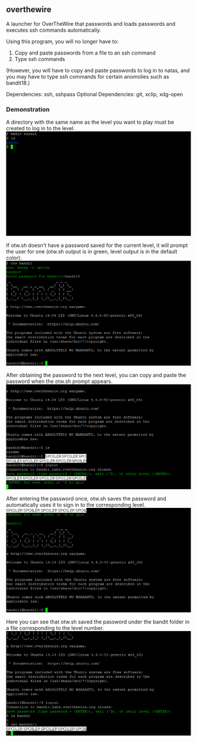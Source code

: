 ## overthewire
A launcher for OverTheWire that passwords and loads passwords and executes ssh
commands automatically.

Using this program, you will no longer have to:
1. Copy and paste passwords from a file to an ssh command
2. Type ssh commands

(However, you will have to copy and paste passwords to log in to natas, and you
may have to type ssh commands for certain anomolies such as bandit18.)

Dependencies: ssh, sshpass
Optional Dependencies: git, xclip, xdg-open

### Demonstration
A directory with the same name as the level you want to play must be created to
log in to the level.
![otw1.png](https://raw.githubusercontent.com/johnrbernard/overthewire/master/demonstration/otw1.png)

If otw.sh doesn't have a password saved for the current level, it will prompt
the user for one (otw.sh output is in green, level output is in the default color).
![otw2.png](https://raw.githubusercontent.com/johnrbernard/overthewire/master/demonstration/otw2.png)

After obtaining the password to the next level, you can copy and paste the
password when the otw.sh prompt appears.
![otw3.png](https://raw.githubusercontent.com/johnrbernard/overthewire/master/demonstration/otw3.png)

After entering the password once, otw.sh saves the password and automatically
uses it to sign in to the corresponding level.
![otw4.png](https://raw.githubusercontent.com/johnrbernard/overthewire/master/demonstration/otw4.png)

Here you can see that otw.sh saved the password under the bandit folder in a
file corresponding to the level number.
![otw5.png](https://raw.githubusercontent.com/johnrbernard/overthewire/master/demonstration/otw5.png)
